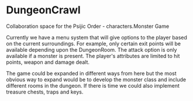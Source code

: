 # DungeonCrawl
Collaboration space for the Psijic Order - characters.Monster Game

Currently we have a menu system that will give options to the player based on the current surroundings. For example, only certain exit points will be available depending upon the DungeonRoom. The attack option is only available if a monster is present. The player's attributes are limited to hit points, weapon and damage dealt.

The game could be expanded in different ways from here but the most obvious way to expand would be to develop the monster class and include different rooms in the dungeon. If there is time we could also implement treasure chests, traps and keys.

